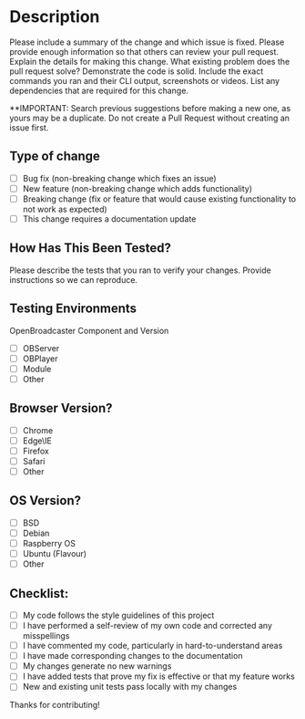 # Description

Please include a summary of the change and which issue is fixed. Please provide enough information so that others can review your pull request. Explain the details for making this change. What existing problem does the pull request solve?
Demonstrate the code is solid. Include the exact commands you ran and their CLI output, screenshots or videos. List any dependencies that are required for this change.

**IMPORTANT: Search previous suggestions before making a new one, as yours may be a duplicate. Do not create a Pull Request without creating an issue first.

## Type of change
- [ ] Bug fix (non-breaking change which fixes an issue) 
- [ ] New feature (non-breaking change which adds functionality) 
- [ ] Breaking change (fix or feature that would cause existing functionality to not work as expected) 
- [ ] This change requires a documentation update 

## How Has This Been Tested?
Please describe the tests that you ran to verify your changes. Provide instructions so we can reproduce. 

## Testing Environments
OpenBroadcaster Component  and Version
- [ ] OBServer 
- [ ] OBPlayer 
- [ ] Module
- [ ] Other

## Browser Version?
- [ ] Chrome
- [ ] Edge\IE
- [ ] Firefox
- [ ] Safari
- [ ] Other

## OS Version?
- [ ] BSD
- [ ] Debian
- [ ] Raspberry OS
- [ ] Ubuntu (Flavour)
- [ ] Other

## Checklist:
- [ ] My code follows the style guidelines of this project 
- [ ] I have performed a self-review of my own code and corrected any misspellings
- [ ] I have commented my code, particularly in hard-to-understand areas 
- [ ] I have made corresponding changes to the documentation 
- [ ] My changes generate no new warnings 
- [ ] I have added tests that prove my fix is effective or that my feature works 
- [ ] New and existing unit tests pass locally with my changes

Thanks for contributing!
